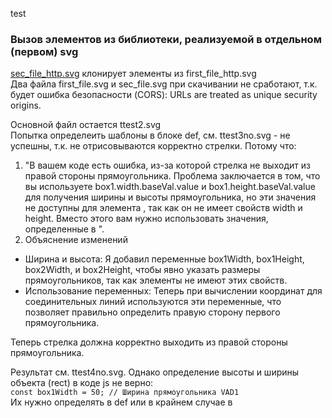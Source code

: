 test
### Вызов элементов из библиотеки, реализуемой в отдельном (первом) svg
[sec_file_http.svg](https://bpmbpm.github.io/doc/test/SVG/sec_file_http.svg) клонирует элементы из first_file_http.svg  
Два файла first_file.svg и sec_file.svg при скачивании не сработают, т.к. будет ошибка безопасности (CORS): URLs are treated as unique security origins.

Основной файл остается ttest2.svg  
Попытка определеить шаблоны в блоке def, см. ttest3no.svg - не успешны, т.к. не отрисовываются корректно стрелки. Потому что:  
1. "В вашем коде есть ошибка, из-за которой стрелка не выходит из правой стороны прямоугольника. Проблема заключается в том, что вы используете box1.width.baseVal.value и box1.height.baseVal.value для получения ширины и высоты прямоугольника, но эти значения не доступны для элемента <use>, так как он не имеет свойств width и height. Вместо этого вам нужно использовать значения, определенные в <defs>".
2.  Объяснение изменений
- Ширина и высота: Я добавил переменные box1Width, box1Height, box2Width, и box2Height, чтобы явно указать размеры прямоугольников, так как элементы <use> не имеют этих свойств.
- Использование переменных: Теперь при вычислении координат для соединительных линий используются эти переменные, что позволяет правильно определить правую сторону первого прямоугольника.  

Теперь стрелка должна корректно выходить из правой стороны прямоугольника.

Результат см. ttest4no.svg. Однако определение высоты и ширины объекта (rect) в коде js не верно:   
`const box1Width = 50; // Ширина прямоугольника VAD1`  
Их нужно определять в def или в крайнем случае в <style>. 

Ссылки:
- [Перевод книги Pocket Guide to Writing SVG, c разрешения автора — Джони Трайтел](https://css-live.ru/articles/karmannoe-rukovodstvo-po-napisaniyu-svg-glava-1-organizaciya-dokumenta.html), Элемент defs
- [SVG в вебе. Практическое руководство](https://svgontheweb.com/ru/)
- [Структура SVG-файла](https://webmaster.alexanderklimov.ru/html/svg/structure.php)
- [Библиотека js по изменению форм в SVG элементах](https://ru.stackoverflow.com/questions/616315/%d0%91%d0%b8%d0%b1%d0%bb%d0%b8%d0%be%d1%82%d0%b5%d0%ba%d0%b0-js-%d0%bf%d0%be-%d0%b8%d0%b7%d0%bc%d0%b5%d0%bd%d0%b5%d0%bd%d0%b8%d1%8e-%d1%84%d0%be%d1%80%d0%bc-%d0%b2-svg-%d1%8d%d0%bb%d0%b5%d0%bc%d0%b5%d0%bd%d1%82%d0%b0%d1%85)
- [svg-art](https://svg-art.ru/?page_id=1047)
- [mozilla: Element/use](https://developer.mozilla.org/en-US/docs/Web/SVG/Element/use)
- [Как нарисовать прямоугольник на SVG движением мыши](https://ru.stackoverflow.com/questions/1335194/%D0%A0%D0%B8%D1%81%D0%BE%D0%B2%D0%B0%D0%BD%D0%B8%D0%B5-svg-%D0%B2-%D0%B1%D1%80%D0%B0%D1%83%D0%B7%D0%B5%D1%80%D0%B5-%D0%92%D0%BE%D0%B7%D0%BC%D0%BE%D0%B6%D0%BD%D0%BE-%D0%BB%D0%B8)
- https://ru.hexlet.io/blog/posts/kak-rabotat-s-formatom-svg-rukovodstvo-dlya-nachinayuschih-veb-razrabotchikov
- https://serganbus.github.io/d3tutorials/svg_primer.html
- https://serganbus.github.io/d3tutorials/index.html
